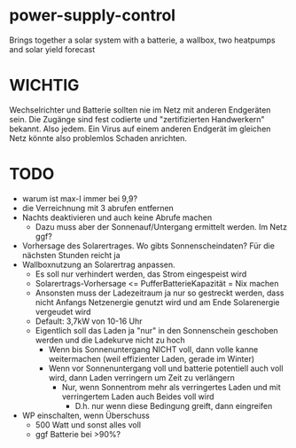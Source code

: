 # power-supply-control
Brings together a solar system with a batterie, a wallbox, two heatpumps and solar yield forecast

# WICHTIG
Wechselrichter und Batterie sollten nie im Netz mit anderen Endgeräten sein. Die Zugänge
sind fest codierte und "zertifizierten Handwerkern" bekannt. Also jedem. Ein Virus auf einem
anderen Endgerät im gleichen Netz könnte also problemlos Schaden anrichten.

# TODO
- warum ist max-I immer bei 9,9?
- die Verreichnung mit 3 abrufen entfernen
- Nachts deaktivieren und auch keine Abrufe machen
  - Dazu muss aber der Sonnenauf/Untergang ermittelt werden. Im Netz ggf?
- Vorhersage des Solarertrages. Wo gibts Sonnenscheindaten? Für die nächsten Stunden reicht ja
- Wallboxnutzung an Solarertrag anpassen.
  - Es soll nur verhindert werden, das Strom eingespeist wird
  - Solarertrags-Vorhersage <= PufferBatterieKapazität = Nix machen
  - Ansonsten muss der Ladezeitraum ja nur so gestreckt werden, dass nicht Anfangs Netzenergie genutzt wird und am Ende Solarenergie vergeudet wird
  - Default: 3,7kW von 10-16 Uhr
  - Eigentlich soll das Laden ja "nur" in den Sonnenschein geschoben werden und die Ladekurve nicht zu hoch
    - Wenn bis Sonnenuntergang NICHT voll, dann volle kanne weitermachen (weil effizienter Laden, gerade im Winter)
    - Wenn vor Sonnenuntergang voll und batterie potentiell auch voll wird, dann Laden verringern um Zeit zu verlängern
        - Nur, wenn Sonnentrom mehr als verringertes Laden und mit verringertem Laden auch Beides voll wird
           - D.h. nur wenn diese Bedingung greift, dann eingreifen 
- WP einschalten, wenn Überschuss
  - 500 Watt und sonst alles voll
  - ggf Batterie bei >90%?
